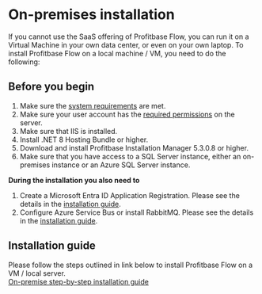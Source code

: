 # On-premises installation

If you cannot use the SaaS offering of Profitbase Flow, you can run it on a Virtual Machine in your own data center, or even on your own laptop.
To install Profitbase Flow on a local machine / VM, you need to do the following:

## Before you begin

1)  Make sure the [system requirements](on-premises-installation/system-requirements.md) are met.
2)  Make sure your user account has the [required permissions](on-premises-installation/account-permissions.md) on the server.
3)	Make sure that IIS is installed.
4)	Install .NET 8 Hosting Bundle or higher.
5)	Download and install Profitbase Installation Manager 5.3.0.8 or higher.
6)	Make sure that you have access to a SQL Server instance, either an on-premises instance or an Azure SQL Server instance.

**During the installation you also need to**

1)	Create a Microsoft Entra ID Application Registration. Please see the details in the [installation guide](on-premises-installation/step-by-step-installation.md).
2)	Configure Azure Service Bus or install RabbitMQ. Please see the details in the [installation guide](on-premises-installation/step-by-step-installation.md).

## Installation guide

Please follow the steps outlined in link below to install Profitbase Flow on a VM / local server.  
[On-premise step-by-step installation guide](on-premises-installation/step-by-step-installation.md)
